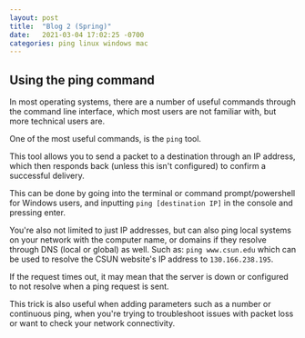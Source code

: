 ```yaml
---
layout: post
title:  "Blog 2 (Spring)"
date:   2021-03-04 17:02:25 -0700
categories: ping linux windows mac
---
```


## Using the ping command
In most operating systems, there are a number of useful commands through the command line interface, which most users are not familiar with, but more technical users are.

One of the most useful commands, is the `ping` tool.

This tool allows you to send a packet to a destination through an IP address, which then responds back (unless this isn't configured) to confirm a successful delivery.

This can be done by going into the terminal or command prompt/powershell for Windows users, and inputting `ping [destination IP]` in the console and pressing enter.

You're also not limited to just IP addresses, but can also ping local systems on your network with the computer name, or domains if they resolve through DNS (local or global) as well. Such as: `ping www.csun.edu` which can be used to resolve the CSUN website's IP address to `130.166.238.195`.

If the request times out, it may mean that the server is down or configured to not resolve when a ping request is sent.

This trick is also useful when adding parameters such as a number or continuous ping, when you're trying to troubleshoot issues with packet loss or want to check your network connectivity.
